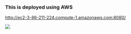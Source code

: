 ### This is deployed using AWS 

http://ec2-3-86-211-224.compute-1.amazonaws.com:8080/

![](https://github.com/skjha1/Project/blob/master/14%20Salary%20prediction/Sal_pred.png)
